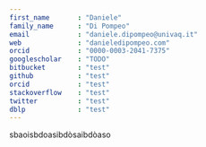 ```yaml
---
first_name       : "Daniele"
family_name      : "Di Pompeo"
email            : "daniele.dipompeo@univaq.it"
web              : "danieledipompeo.com"
orcid            : "0000-0003-2041-7375"
googlescholar    : "TODO"
bitbucket        : "test"
github           : "test"
orcid            : "test"
stackoverflow    : "test"
twitter          : "test"
dblp             : "test"
---
```


sbaoisbdoasibdòsaibdòaso
